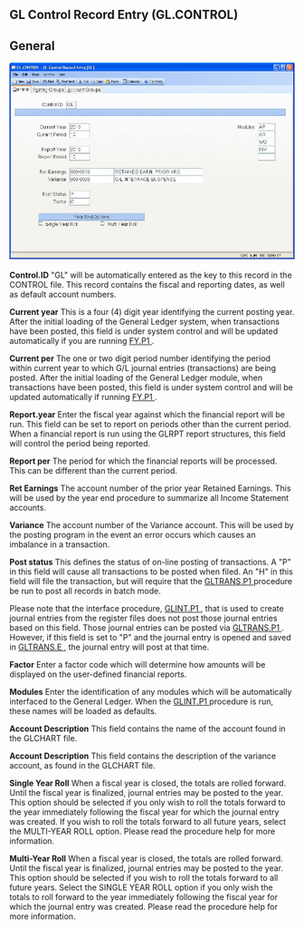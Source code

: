 ##  GL Control Record Entry (GL.CONTROL)

<PageHeader />

##  General

![](./GL-CONTROL-1.jpg)

**Control.ID** "GL" will be automatically entered as the key to this record in
the CONTROL file. This record contains the fiscal and reporting dates, as well
as default account numbers.  
  
**Current year** This is a four (4) digit year identifying the current posting year. After the initial loading of the General Ledger system, when transactions have been posted, this field is under system control and will be updated automatically if you are running [ FY.P1 ](../../../GL-PROCESS/FY-P1/README.md) .   
  
**Current per** The one or two digit period number identifying the period within current year to which G/L journal entries (transactions) are being posted. After the initial loading of the General Ledger module, when transactions have been posted, this field is under system control and will be updated automatically if running [ FY.P1 ](../../../GL-PROCESS/FY-P1/README.md) .   
  
**Report.year** Enter the fiscal year against which the financial report will
be run. This field can be set to report on periods other than the current
period. When a financial report is run using the GLRPT report structures, this
field will control the period being reported.  
  
**Report per** The period for which the financial reports will be processed.
This can be different than the current period.  
  
**Ret Earnings** The account number of the prior year Retained Earnings. This
will be used by the year end procedure to summarize all Income Statement
accounts.  
  
**Variance** The account number of the Variance account. This will be used by
the posting program in the event an error occurs which causes an imbalance in
a transaction.  
  
**Post status** This defines the status of on-line posting of transactions. A "P" in this field will cause all transactions to be posted when filed. An "H" in this field will file the transaction, but will require that the [ GLTRANS.P1 ](../../../GL-PROCESS/GLTRANS-P1/README.md) procedure be run to post all records in batch mode.   
  
Please note that the interface procedure, [ GLINT.P1 ](../../../GL-PROCESS/GLINT-P1/README.md) , that is used to create journal entries from the register files does not post those journal entries based on this field. Those journal entries can be posted via [ GLTRANS.P1 ](../../../GL-PROCESS/GLTRANS-P1/README.md) . However, if this field is set to "P" and the journal entry is opened and saved in [ GLTRANS.E ](../../GLTRANS-E/README.md) , the journal entry will post at that time.   
  
**Factor** Enter a factor code which will determine how amounts will be
displayed on the user-defined financial reports.  
  
**Modules** Enter the identification of any modules which will be automatically interfaced to the General Ledger. When the [ GLINT.P1 ](../../../GL-PROCESS/GLINT-P1/README.md) procedure is run, these names will be loaded as defaults.   
  
**Account Description** This field contains the name of the account found in
the GLCHART file.  
  
**Account Description** This field contains the description of the variance
account, as found in the GLCHART file.  
  
**Single Year Roll** When a fiscal year is closed, the totals are rolled
forward. Until the fiscal year is finalized, journal entries may be posted to
the year. This option should be selected if you only wish to roll the totals
forward to the year immediately following the fiscal year for which the
journal entry was created. If you wish to roll the totals forward to all
future years, select the MULTI-YEAR ROLL option. Please read the procedure
help for more information.  
  
**Multi-Year Roll** When a fiscal year is closed, the totals are rolled
forward. Until the fiscal year is finalized, journal entries may be posted to
the year. This option should be selected if you wish to roll the totals
forward to all future years. Select the SINGLE YEAR ROLL option if you only
wish the totals to roll forward to the year immediately following the fiscal
year for which the journal entry was created. Please read the procedure help
for more information.  
  
  
<badge text= "Version 8.10.57" vertical="middle" />

<PageFooter />